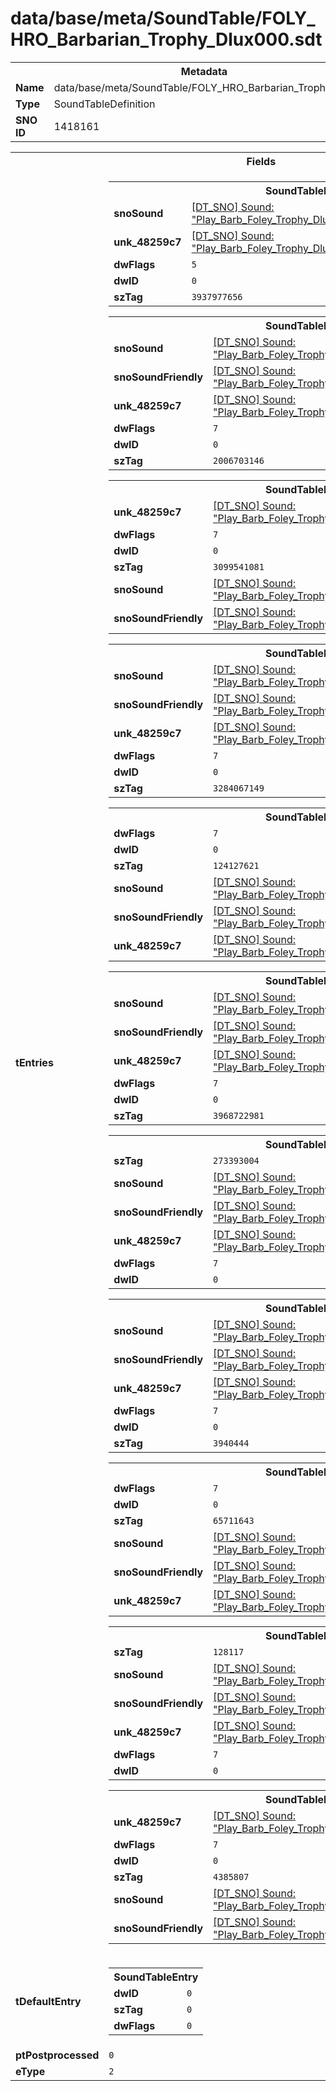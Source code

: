 <h1>data/base/meta/SoundTable/FOLY_HRO_Barbarian_Trophy_Dlux000.sdt</h1><table><tr><th colspan="100%">Metadata</th></tr><tr><td><b>Name</b></td><td>data/base/meta/SoundTable/FOLY_HRO_Barbarian_Trophy_Dlux000.sdt</td></tr><tr><td><b>Type</b></td><td>SoundTableDefinition</td></tr><tr><td><b>SNO ID</b></td><td>1418161</td></tr></table>

<table><tr><th colspan="100%">Fields</th></tr><tr><td><b>tEntries</b></td><td><table><tr><th colspan="100%">SoundTableEntry</th></tr><tr><td><b>snoSound</b></td><td><a href="..\Sound\Play_Barb_Foley_Trophy_Dlux000_AttackQuick_1P.snd">[DT_SNO] Sound: "Play_Barb_Foley_Trophy_Dlux000_AttackQuick_1P"</a></td></tr><tr><td><b>unk_48259c7</b></td><td><a href="..\Sound\Play_Barb_Foley_Trophy_Dlux000_AttackQuick_3P_Enemy.snd">[DT_SNO] Sound: "Play_Barb_Foley_Trophy_Dlux000_AttackQuick_3P_Enemy"</a></td></tr><tr><td><b>dwFlags</b></td><td><code>5</code></td></tr><tr><td><b>dwID</b></td><td><code>0</code></td></tr><tr><td><b>szTag</b></td><td><code>3937977656</code></td></tr></table>


<table><tr><th colspan="100%">SoundTableEntry</th></tr><tr><td><b>snoSound</b></td><td><a href="..\Sound\Play_Barb_Foley_Trophy_Dlux000_AttackBig_1P.snd">[DT_SNO] Sound: "Play_Barb_Foley_Trophy_Dlux000_AttackBig_1P"</a></td></tr><tr><td><b>snoSoundFriendly</b></td><td><a href="..\Sound\Play_Barb_Foley_Trophy_Dlux000_AttackBig_3P_Friendly.snd">[DT_SNO] Sound: "Play_Barb_Foley_Trophy_Dlux000_AttackBig_3P_Friendly"</a></td></tr><tr><td><b>unk_48259c7</b></td><td><a href="..\Sound\Play_Barb_Foley_Trophy_Dlux000_AttackBig_3P_Enemy.snd">[DT_SNO] Sound: "Play_Barb_Foley_Trophy_Dlux000_AttackBig_3P_Enemy"</a></td></tr><tr><td><b>dwFlags</b></td><td><code>7</code></td></tr><tr><td><b>dwID</b></td><td><code>0</code></td></tr><tr><td><b>szTag</b></td><td><code>2006703146</code></td></tr></table>


<table><tr><th colspan="100%">SoundTableEntry</th></tr><tr><td><b>unk_48259c7</b></td><td><a href="..\Sound\Play_Barb_Foley_Trophy_Dlux000_AttackQuick_3P_Enemy.snd">[DT_SNO] Sound: "Play_Barb_Foley_Trophy_Dlux000_AttackQuick_3P_Enemy"</a></td></tr><tr><td><b>dwFlags</b></td><td><code>7</code></td></tr><tr><td><b>dwID</b></td><td><code>0</code></td></tr><tr><td><b>szTag</b></td><td><code>3099541081</code></td></tr><tr><td><b>snoSound</b></td><td><a href="..\Sound\Play_Barb_Foley_Trophy_Dlux000_AttackQuick_1P.snd">[DT_SNO] Sound: "Play_Barb_Foley_Trophy_Dlux000_AttackQuick_1P"</a></td></tr><tr><td><b>snoSoundFriendly</b></td><td><a href="..\Sound\Play_Barb_Foley_Trophy_Dlux000_AttackQuick_3P_Friendly.snd">[DT_SNO] Sound: "Play_Barb_Foley_Trophy_Dlux000_AttackQuick_3P_Friendly"</a></td></tr></table>


<table><tr><th colspan="100%">SoundTableEntry</th></tr><tr><td><b>snoSound</b></td><td><a href="..\Sound\Play_Barb_Foley_Trophy_Dlux000_Bodyfall_1P.snd">[DT_SNO] Sound: "Play_Barb_Foley_Trophy_Dlux000_Bodyfall_1P"</a></td></tr><tr><td><b>snoSoundFriendly</b></td><td><a href="..\Sound\Play_Barb_Foley_Trophy_Dlux000_Bodyfall_3P_Friendly.snd">[DT_SNO] Sound: "Play_Barb_Foley_Trophy_Dlux000_Bodyfall_3P_Friendly"</a></td></tr><tr><td><b>unk_48259c7</b></td><td><a href="..\Sound\Play_Barb_Foley_Trophy_Dlux000_Bodyfall_3P_Enemy.snd">[DT_SNO] Sound: "Play_Barb_Foley_Trophy_Dlux000_Bodyfall_3P_Enemy"</a></td></tr><tr><td><b>dwFlags</b></td><td><code>7</code></td></tr><tr><td><b>dwID</b></td><td><code>0</code></td></tr><tr><td><b>szTag</b></td><td><code>3284067149</code></td></tr></table>


<table><tr><th colspan="100%">SoundTableEntry</th></tr><tr><td><b>dwFlags</b></td><td><code>7</code></td></tr><tr><td><b>dwID</b></td><td><code>0</code></td></tr><tr><td><b>szTag</b></td><td><code>124127621</code></td></tr><tr><td><b>snoSound</b></td><td><a href="..\Sound\Play_Barb_Foley_Trophy_Dlux000_Evade_1P.snd">[DT_SNO] Sound: "Play_Barb_Foley_Trophy_Dlux000_Evade_1P"</a></td></tr><tr><td><b>snoSoundFriendly</b></td><td><a href="..\Sound\Play_Barb_Foley_Trophy_Dlux000_Evade_3P_Friendly.snd">[DT_SNO] Sound: "Play_Barb_Foley_Trophy_Dlux000_Evade_3P_Friendly"</a></td></tr><tr><td><b>unk_48259c7</b></td><td><a href="..\Sound\Play_Barb_Foley_Trophy_Dlux000_Evade_3P_Enemy.snd">[DT_SNO] Sound: "Play_Barb_Foley_Trophy_Dlux000_Evade_3P_Enemy"</a></td></tr></table>


<table><tr><th colspan="100%">SoundTableEntry</th></tr><tr><td><b>snoSound</b></td><td><a href="..\Sound\Play_Barb_Foley_Trophy_Dlux000_GetHit_1P.snd">[DT_SNO] Sound: "Play_Barb_Foley_Trophy_Dlux000_GetHit_1P"</a></td></tr><tr><td><b>snoSoundFriendly</b></td><td><a href="..\Sound\Play_Barb_Foley_Trophy_Dlux000_GetHit_3P_Friendly.snd">[DT_SNO] Sound: "Play_Barb_Foley_Trophy_Dlux000_GetHit_3P_Friendly"</a></td></tr><tr><td><b>unk_48259c7</b></td><td><a href="..\Sound\Play_Barb_Foley_Trophy_Dlux000_GetHit_3P_Enemy.snd">[DT_SNO] Sound: "Play_Barb_Foley_Trophy_Dlux000_GetHit_3P_Enemy"</a></td></tr><tr><td><b>dwFlags</b></td><td><code>7</code></td></tr><tr><td><b>dwID</b></td><td><code>0</code></td></tr><tr><td><b>szTag</b></td><td><code>3968722981</code></td></tr></table>


<table><tr><th colspan="100%">SoundTableEntry</th></tr><tr><td><b>szTag</b></td><td><code>273393004</code></td></tr><tr><td><b>snoSound</b></td><td><a href="..\Sound\Play_Barb_Foley_Trophy_Dlux000_GetHit_1P.snd">[DT_SNO] Sound: "Play_Barb_Foley_Trophy_Dlux000_GetHit_1P"</a></td></tr><tr><td><b>snoSoundFriendly</b></td><td><a href="..\Sound\Play_Barb_Foley_Trophy_Dlux000_GetHit_3P_Friendly.snd">[DT_SNO] Sound: "Play_Barb_Foley_Trophy_Dlux000_GetHit_3P_Friendly"</a></td></tr><tr><td><b>unk_48259c7</b></td><td><a href="..\Sound\Play_Barb_Foley_Trophy_Dlux000_GetHit_3P_Enemy.snd">[DT_SNO] Sound: "Play_Barb_Foley_Trophy_Dlux000_GetHit_3P_Enemy"</a></td></tr><tr><td><b>dwFlags</b></td><td><code>7</code></td></tr><tr><td><b>dwID</b></td><td><code>0</code></td></tr></table>


<table><tr><th colspan="100%">SoundTableEntry</th></tr><tr><td><b>snoSound</b></td><td><a href="..\Sound\Play_Barb_Foley_Trophy_Dlux000_Jump_1P.snd">[DT_SNO] Sound: "Play_Barb_Foley_Trophy_Dlux000_Jump_1P"</a></td></tr><tr><td><b>snoSoundFriendly</b></td><td><a href="..\Sound\Play_Barb_Foley_Trophy_Dlux000_Jump_3P_Friendly.snd">[DT_SNO] Sound: "Play_Barb_Foley_Trophy_Dlux000_Jump_3P_Friendly"</a></td></tr><tr><td><b>unk_48259c7</b></td><td><a href="..\Sound\Play_Barb_Foley_Trophy_Dlux000_Jump_3P_Enemy.snd">[DT_SNO] Sound: "Play_Barb_Foley_Trophy_Dlux000_Jump_3P_Enemy"</a></td></tr><tr><td><b>dwFlags</b></td><td><code>7</code></td></tr><tr><td><b>dwID</b></td><td><code>0</code></td></tr><tr><td><b>szTag</b></td><td><code>3940444</code></td></tr></table>


<table><tr><th colspan="100%">SoundTableEntry</th></tr><tr><td><b>dwFlags</b></td><td><code>7</code></td></tr><tr><td><b>dwID</b></td><td><code>0</code></td></tr><tr><td><b>szTag</b></td><td><code>65711643</code></td></tr><tr><td><b>snoSound</b></td><td><a href="..\Sound\Play_Barb_Foley_Trophy_Dlux000_JumpLand_1P.snd">[DT_SNO] Sound: "Play_Barb_Foley_Trophy_Dlux000_JumpLand_1P"</a></td></tr><tr><td><b>snoSoundFriendly</b></td><td><a href="..\Sound\Play_Barb_Foley_Trophy_Dlux000_JumpLand_3P_Friendly.snd">[DT_SNO] Sound: "Play_Barb_Foley_Trophy_Dlux000_JumpLand_3P_Friendly"</a></td></tr><tr><td><b>unk_48259c7</b></td><td><a href="..\Sound\Play_Barb_Foley_Trophy_Dlux000_JumpLand_3P_Enemy.snd">[DT_SNO] Sound: "Play_Barb_Foley_Trophy_Dlux000_JumpLand_3P_Enemy"</a></td></tr></table>


<table><tr><th colspan="100%">SoundTableEntry</th></tr><tr><td><b>szTag</b></td><td><code>128117</code></td></tr><tr><td><b>snoSound</b></td><td><a href="..\Sound\Play_Barb_Foley_Trophy_Dlux000_Run_1P.snd">[DT_SNO] Sound: "Play_Barb_Foley_Trophy_Dlux000_Run_1P"</a></td></tr><tr><td><b>snoSoundFriendly</b></td><td><a href="..\Sound\Play_Barb_Foley_Trophy_Dlux000_Run_3P_Friendly.snd">[DT_SNO] Sound: "Play_Barb_Foley_Trophy_Dlux000_Run_3P_Friendly"</a></td></tr><tr><td><b>unk_48259c7</b></td><td><a href="..\Sound\Play_Barb_Foley_Trophy_Dlux000_Run_3P_Enemy.snd">[DT_SNO] Sound: "Play_Barb_Foley_Trophy_Dlux000_Run_3P_Enemy"</a></td></tr><tr><td><b>dwFlags</b></td><td><code>7</code></td></tr><tr><td><b>dwID</b></td><td><code>0</code></td></tr></table>


<table><tr><th colspan="100%">SoundTableEntry</th></tr><tr><td><b>unk_48259c7</b></td><td><a href="..\Sound\Play_Barb_Foley_Trophy_Dlux000_Walk_3P_Enemy.snd">[DT_SNO] Sound: "Play_Barb_Foley_Trophy_Dlux000_Walk_3P_Enemy"</a></td></tr><tr><td><b>dwFlags</b></td><td><code>7</code></td></tr><tr><td><b>dwID</b></td><td><code>0</code></td></tr><tr><td><b>szTag</b></td><td><code>4385807</code></td></tr><tr><td><b>snoSound</b></td><td><a href="..\Sound\Play_Barb_Foley_Trophy_Dlux000_Walk_1P.snd">[DT_SNO] Sound: "Play_Barb_Foley_Trophy_Dlux000_Walk_1P"</a></td></tr><tr><td><b>snoSoundFriendly</b></td><td><a href="..\Sound\Play_Barb_Foley_Trophy_Dlux000_Walk_3P_Friendly.snd">[DT_SNO] Sound: "Play_Barb_Foley_Trophy_Dlux000_Walk_3P_Friendly"</a></td></tr></table>


</td></tr><tr><td><b>tDefaultEntry</b></td><td><table><tr><th colspan="100%">SoundTableEntry</th></tr><tr><td><b>dwID</b></td><td><code>0</code></td></tr><tr><td><b>szTag</b></td><td><code>0</code></td></tr><tr><td><b>dwFlags</b></td><td><code>0</code></td></tr></table>

</td></tr><tr><td><b>ptPostprocessed</b></td><td><code>0</code></td></tr><tr><td><b>eType</b></td><td><code>2</code></td></tr></table>

